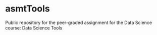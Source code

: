 # asmtTools
Public repository for the peer-graded assignment for the Data Science course: Data Science Tools
